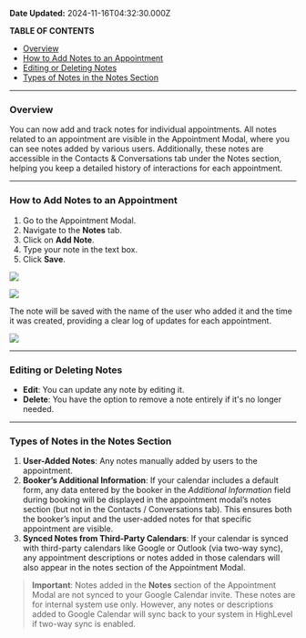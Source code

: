 **Date Updated:** 2024-11-16T04:32:30.000Z
  
  
**TABLE OF CONTENTS**

* [Overview](#Overview)
* [How to Add Notes to an Appointment](#How-to-Add-Notes-to-an-Appointment)
* [Editing or Deleting Notes](#Editing-or-Deleting-Notes)
* [Types of Notes in the Notes Section](#Types-of-Notes-in-the-Notes-Section)

---

### **Overview**

  
You can now add and track notes for individual appointments. All notes related to an appointment are visible in the Appointment Modal, where you can see notes added by various users. Additionally, these notes are accessible in the Contacts & Conversations tab under the Notes section, helping you keep a detailed history of interactions for each appointment.

---

### **How to Add Notes to an Appointment**

1. Go to the Appointment Modal.
2. Navigate to the **Notes** tab.
3. Click on **Add Note**.
4. Type your note in the text box.
5. Click **Save**.

  
![](https://s3.amazonaws.com/cdn.freshdesk.com/data/helpdesk/attachments/production/155034111884/original/7b2y3cd70Qv60ZIG06FU7RcZ1LFm8U6-cQ.png?1728047598)

  
![](https://s3.amazonaws.com/cdn.freshdesk.com/data/helpdesk/attachments/production/155034111914/original/xQO5YiUtwEjLauBhSLzzRb4DDgMFNMlu3w.png?1728047638)

  
The note will be saved with the name of the user who added it and the time it was created, providing a clear log of updates for each appointment.

  
![](https://s3.amazonaws.com/cdn.freshdesk.com/data/helpdesk/attachments/production/155035007082/original/25l5F7d_ubqS7mbNiGSEyWmL54TDUKEKJw.png?1729324690)

---

### **Editing or Deleting Notes**

* **Edit**: You can update any note by editing it.
* **Delete**: You have the option to remove a note entirely if it's no longer needed.

---

### **Types of Notes in the Notes Section**

1. **User-Added Notes**: Any notes manually added by users to the appointment.
2. **Booker’s Additional Information**: If your calendar includes a default form, any data entered by the booker in the _Additional Information_ field during booking will be displayed in the appointment modal’s notes section (but not in the Contacts / Conversations tab). This ensures both the booker’s input and the user-added notes for that specific appointment are visible.
3. **Synced Notes from Third-Party Calendars**: If your calendar is synced with third-party calendars like Google or Outlook (via two-way sync), any appointment descriptions or notes added in those calendars will also appear in the notes section of the Appointment Modal.

  
> **Important**: Notes added in the **Notes** section of the Appointment Modal are not synced to your Google Calendar invite. These notes are for internal system use only. However, any notes or descriptions added to Google Calendar will sync back to your system in HighLevel if two-way sync is enabled.

####   